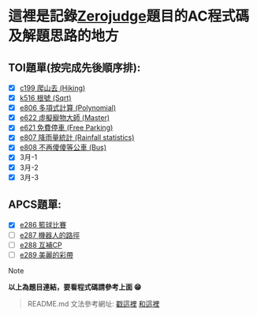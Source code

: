 # 這裡是記錄[Zerojudge](https://zerojudge.tw/)題目的AC程式碼及解題思路的地方


## TOI題單(按完成先後順序排):
- [x] [c199 爬山去 (Hiking)](https://zerojudge.tw/ShowProblem?problemid=c199)
- [x] [k516 根號 (Sqrt)](https://zerojudge.tw/ShowProblem?problemid=k516)
- [x] [e806 多項式計算 (Polynomial)](https://zerojudge.tw/ShowProblem?problemid=e806)
- [x] [e622 虛擬寵物大師 (Master)](https://zerojudge.tw/ShowProblem?problemid=e622)
- [x] [e621 免費停車 (Free Parking)](https://zerojudge.tw/ShowProblem?problemid=e621)
- [x] [e807 降雨量統計 (Rainfall statistics)](https://zerojudge.tw/ShowProblem?problemid=e807)
- [x] [e808 不再傻傻等公車 (Bus)](https://zerojudge.tw/ShowProblem?problemid=e808)
- [x] 3月-1
- [x] 3月-2
- [x] 3月-3

## APCS題單:
- [x] [e286 籃球比賽](https://zerojudge.tw/ShowProblem?problemid=e286)
- [ ] [e287 機器人的路徑](https://zerojudge.tw/ShowProblem?problemid=e287)
- [ ] [e288 互補CP](https://zerojudge.tw/ShowProblem?problemid=e288)
- [ ] [e289 美麗的彩帶](https://zerojudge.tw/ShowProblem?problemid=e289)

> [!NOTE]
> **以上為題目連結，要看程式碼請參考上面 :grin:**


> README.md 文法參考網址: [戳這裡](https://docs.github.com/zh/get-started/writing-on-github/getting-started-with-writing-and-formatting-on-github/basic-writing-and-formatting-syntax) [和這裡](https://github.com/fr407041/MarkdownTutorial)



<!--~~我好閒喔跑來寫這東西還玩一堆奇奇怪怪的程式 :sweat_smile:~~--!>


